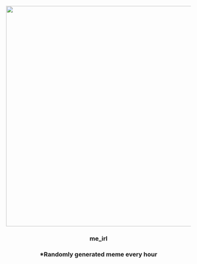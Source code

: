 <p align="center">
        <img src="https://i.imgur.com/LCtc41F.png" width="600" height="600">
        </p>
        <h3 align="center">me_irl</h3>
        <h3 align="center">*Randomly generated meme every hour</h3>
    
